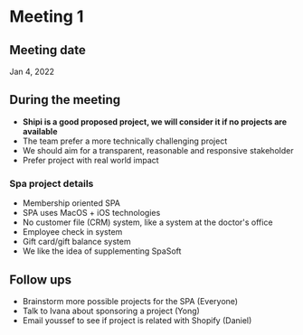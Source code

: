 # Meeting 1

## Meeting date

Jan 4, 2022

## During the meeting

- **Shipi is a good proposed project, we will consider it if no projects are available**
- The team prefer a more technically challenging project
- We should aim for a transparent, reasonable and responsive stakeholder
- Prefer project with real world impact

### Spa project details

- Membership oriented SPA
- SPA uses MacOS + iOS technologies
- No customer file (CRM) system, like a system at the doctor's office
- Employee check in system
- Gift card/gift balance system
- We like the idea of supplementing SpaSoft

## Follow ups

- Brainstorm more possible projects for the SPA (Everyone)
- Talk to Ivana about sponsoring a project (Yong)
- Email youssef to see if project is related with Shopify (Daniel)